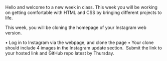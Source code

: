 Hello and welcome to a new week in class. This week you will be working on getting comfortable with HTML and CSS by bringing different projects to life. 

This week, you will be cloning the homepage of your Instagram web version. 

• Log in to Instagram via the webpage, and clone the page
• Your clone should include 4 images in the Instagram update section.&nbsp;
Submit the link to your hosted link and GitHub repo latest by Thursday. 